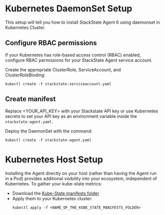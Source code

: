 # Kubernetes DaemonSet Setup

This setup will tell you how to install StackState Agent 6 using daemonset in Kubernetes Cluster.

## Configure RBAC permissions 

If your Kubernetes has role-based access control (RBAC) enabled, configure RBAC permissions for your StackState Agent service account.  

Create the appropriate ClusterRole, ServiceAccount, and ClusterRoleBinding:

```
kubectl create -f stackstate-serviceaccount.yaml
```

## Create manifest

Replace <YOUR_API_KEY> with your Stackstate API key or use Kubernetes secrets to set your API key as an environment variable inside the `stackstate-agent.yaml`.

Deploy the DaemonSet with the command:

```
kubectl create -f stackstate-agent.yaml
```

# Kubernetes Host Setup

Installing the Agent directly on your host (rather than having the Agent run in a Pod) provides additional visibility into your ecosystem, independent of Kubernetes.
To gather your kube-state metrics:
* Download the [Kube-State manifests folder](https://github.com/kubernetes/kube-state-metrics/tree/master/kubernetes)
* Apply them to your Kubernetes cluster:
  ```
  kubectl apply -f <NAME_OF_THE_KUBE_STATE_MANIFESTS_FOLDER>
  ```
